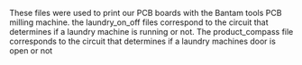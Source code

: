 These files were used to print our PCB boards with the Bantam tools PCB milling machine. the laundry_on_off files correspond to the circuit that determines if a laundry machine is running or not. The product_compass file corresponds to the circuit that determines if a laundry machines door is open or not

